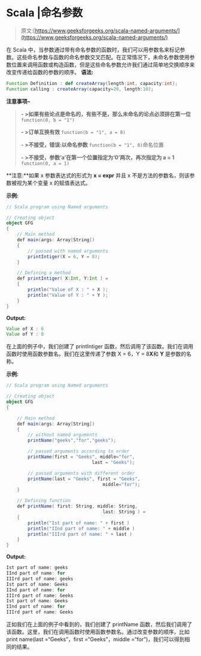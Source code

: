 # Scala |命名参数

> 原文:[https://www.geeksforgeeks.org/scala-named-arguments/](https://www.geeksforgeeks.org/scala-named-arguments/)

在 Scala 中，当参数通过带有命名参数的函数时，我们可以用参数名来标记参数。这些命名参数与函数的命名参数交叉匹配。在正常情况下，未命名参数使用参数位置来调用函数或构造函数，但是这些命名参数允许我们通过简单地交换顺序来改变传递给函数的参数的顺序。
**语法:**

```scala
Function Definition : def createArray(length:int, capacity:int);
Function calling : createArray(capacity=20, length:10);

```

**注意事项–**

> **- >如果有些论点是命名的，有些不是，那么未命名的论点必须排在第一位**
> `function(0, b = "1")`
> 
> **- >订单互换有效**
> `function(b = "1", a = 0)`
> 
> **- >不接受，错误:以命名参数**
> `function(b = "1", 0)`命名位置
> 
> **- >不接受，参数‘a’在第一个位置指定为‘0’两次，再次指定为 a = 1**
> `function(0, a = 1)`

**注意:**如果 x 参数表达式的形式为 **x = expr** 并且 x 不是方法的参数名，则该参数被视为某个变量 x 的赋值表达式。

**示例:**

```scala
// Scala program using Named arguments

// Creating object
object GFG
{
    // Main method
    def main(args: Array[String])
    {
        // passed with named arguments 
        printIntiger(X = 6, Y = 8);
    }

    // Defining a method
    def printIntiger( X:Int, Y:Int ) = 
    {
        println("Value of X : " + X );
        println("Value of Y : " + Y );
    }
}
```

**Output:**

```scala
Value of X : 6
Value of Y : 8

```

在上面的例子中，我们创建了 printIntiger 函数，然后调用了该函数。我们在调用函数时使用函数参数名。我们在这里传递了参数 X = 6，Y = 8**X**和 **Y** 是参数的名称。

**示例:**

```scala
// Scala program using Named arguments

// Creating object
object GFG
{

    // Main method
    def main(args: Array[String]) 
    {     
        // without named arguments 
        printName("geeks","for","geeks");

        // passed arguments according to order
        printName(first = "Geeks", middle="for", 
                                last = "Geeks");

        // passed arguments with different order
        printName(last = "Geeks", first = "Geeks", 
                                    middle="for");
    }

    // Defining function
    def printName( first: String, middle: String, 
                                    last: String ) = 
    {
        println("Ist part of name: " + first )
        println("IInd part of name: " + middle )
        println("IIIrd part of name: " + last )
    }
}
```

**Output:**

```scala
Ist part of name: geeks
IInd part of name: for
IIIrd part of name: geeks
Ist part of name: Geeks
IInd part of name: for
IIIrd part of name: Geeks
Ist part of name: Geeks
IInd part of name: for
IIIrd part of name: Geeks

```

正如我们在上面的例子中看到的，我们创建了 printName 函数，然后我们调用了该函数。这里，我们在调用函数时使用函数参数名。通过改变参数的顺序，比如 print name(last =“Geeks”，first =“Geeks”，middle =“for”)，我们可以得到相同的结果。